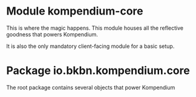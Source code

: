 # Module kompendium-core

This is where the magic happens.  This module houses all the reflective goodness that powers Kompendium. 

It is also the only mandatory client-facing module for a basic setup.  

# Package io.bkbn.kompendium.core

The root package contains several objects that power Kompendium
